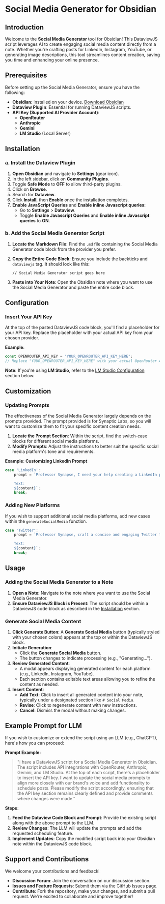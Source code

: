 # Social Media Generator for Obsidian

## Introduction

Welcome to the **Social Media Generator** tool for Obsidian! This DataviewJS script leverages AI to create engaging social media content directly from a note. Whether you're crafting posts for LinkedIn, Instagram, YouTube, or generating image descriptions, this tool streamlines content creation, saving you time and enhancing your online presence.

## Prerequisites

Before setting up the Social Media Generator, ensure you have the following:

- **Obsidian**: Installed on your device. [Download Obsidian](https://obsidian.md/)
- **Dataview Plugin**: Essential for running DataviewJS scripts.
- **API Key (Supported AI Provider Account)**:
  - **OpenRouter**
  - **Anthropic**
  - **Gemini**
  - **LM Studio** (Local Server)

## Installation

### a. Install the Dataview Plugin

1. **Open Obsidian** and navigate to **Settings** (gear icon).
2. In the left sidebar, click on **Community Plugins**.
3. Toggle **Safe Mode** to **OFF** to allow third-party plugins.
4. Click on **Browse**.
5. Search for **Dataview**.
6. Click **Install**, then **Enable** once the installation completes.
7. **Enable JavaScript Queries** and **Enable inline Javascript queries**:
   - Go to **Settings** > **Dataview**.
   - Toggle **Enable Javascript Queries** and **Enable inline Javascript queries** to **ON**.

### b. Add the Social Media Generator Script

1. **Locate the Markdown File**: Find the `.md` file containing the Social Media Generator code block from the provider you prefer.
2. **Copy the Entire Code Block**: Ensure you include the backticks and `dataviewjs` tag. It should look like this:

   ```dataviewjs
   // Social Media Generator script goes here
   ```

4. **Paste into Your Note**: Open the Obsidian note where you want to use the Social Media Generator and paste the entire code block.

## Configuration

### Insert Your API Key

At the top of the pasted DataviewJS code block, you'll find a placeholder for your API key. Replace the placeholder with your actual API key from your chosen provider.

**Example:**

```javascript
const OPENROUTER_API_KEY = "YOUR_OPENROUTER_API_KEY_HERE";
// Replace "YOUR_OPENROUTER_API_KEY_HERE" with your actual OpenRouter API key
```

**Note:** If you're using **LM Studio**, refer to the [LM Studio Configuration](#lm-studio-configuration) section below.

## Customization

### Updating Prompts

The effectiveness of the Social Media Generator largely depends on the prompts provided. The prompt provided is for Synaptic Labs, so you will want to customize them to fit your specific content creation needs.

1. **Locate the Prompt Section**: Within the script, find the switch-case blocks for different social media platforms.
2. **Modify Prompts**: Adjust the instructions to better suit the specific social media platform's tone and requirements.

**Example: Customizing LinkedIn Prompt**

```javascript
case 'LinkedIn':
    prompt = `Professor Synapse, I need your help creating a LinkedIn post for Synaptic Labs. Ensure the content is professional, insightful, and encourages engagement.

    Text:
    ${content}`;
    break;
```

### Adding New Platforms

If you wish to support additional social media platforms, add new cases within the `generateSocialMedia` function.

```javascript
case 'Twitter':
    prompt = `Professor Synapse, craft a concise and engaging Twitter thread based on the following content.

    Text:
    ${content}`;
    break;
```

## Usage

### Adding the Social Media Generator to a Note

1. **Open a Note**: Navigate to the note where you want to use the Social Media Generator.
2. **Ensure DataviewJS Block is Present**: The script should be within a DataviewJS code block as described in the [Installation](#installation) section.

### Generate Social Media Content

1. **Click Generate Button**: A **Generate Social Media** button (typically styled with your chosen colors) appears at the top or within the DataviewJS block.
2. **Initiate Generation**:
   - Click the **Generate Social Media** button.
   - The button changes to indicate processing (e.g., "Generating...").
3. **Review Generated Content**:
   - A modal appears displaying generated content for each platform (e.g., LinkedIn, Instagram, YouTube).
   - Each section contains editable text areas allowing you to refine the content as needed.
4. **Insert Content**:
   - **Add Text**: Click to insert all generated content into your note, typically under a designated section like `# Social Media`.
   - **Revise**: Click to regenerate content with new instructions.
   - **Cancel**: Dismiss the modal without making changes.

## Example Prompt for LLM

If you wish to customize or extend the script using an LLM (e.g., ChatGPT), here's how you can proceed:

**Prompt Example:**

> "I have a DataviewJS script for a Social Media Generator in Obsidian. The script includes API integrations with OpenRouter, Anthropic, Gemini, and LM Studio. At the top of each script, there's a placeholder to insert the API key. I want to update the social media prompts to align more closely with our brand's voice and add functionality to schedule posts. Please modify the script accordingly, ensuring that the API key section remains clearly defined and provide comments where changes were made."

**Steps:**

1. **Feed the Dataview Code Block and Prompt**: Provide the existing script along with the above prompt to the LLM.
2. **Review Changes**: The LLM will update the prompts and add the requested scheduling feature.
3. **Implement Updates**: Copy the modified script back into your Obsidian note within the DataviewJS code block.

## Support and Contributions

We welcome your contributions and feedback!

- **Discussion Forum**: Join the conversation on our discussion section.
- **Issues and Feature Requests**: Submit them via the GitHub Issues page.
- **Contribute**: Fork the repository, make your changes, and submit a pull request. We're excited to collaborate and improve together!
